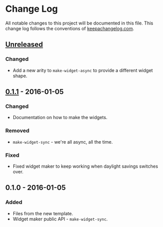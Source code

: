 # Change Log
All notable changes to this project will be documented in this file. This change log follows the conventions of [keepachangelog.com](http://keepachangelog.com/).

## [Unreleased][unreleased]
### Changed
- Add a new arity to `make-widget-async` to provide a different widget shape.

## [0.1.1] - 2016-01-05
### Changed
- Documentation on how to make the widgets.

### Removed
- `make-widget-sync` - we're all async, all the time.

### Fixed
- Fixed widget maker to keep working when daylight savings switches over.

## 0.1.0 - 2016-01-05
### Added
- Files from the new template.
- Widget maker public API - `make-widget-sync`.

[unreleased]: https://github.com/your-name/art/compare/0.1.1...HEAD
[0.1.1]: https://github.com/your-name/art/compare/0.1.0...0.1.1

